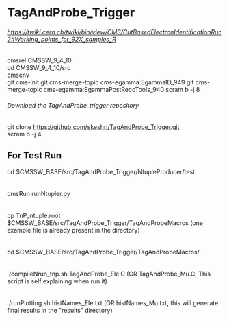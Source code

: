 # TagAndProbe_Trigger

###### https://twiki.cern.ch/twiki/bin/view/CMS/CutBasedElectronIdentificationRun2#Working_points_for_92X_samples_R
cmsrel CMSSW_9_4_10  
cd CMSSW_9_4_10/src  
cmsenv  
git cms-init
git cms-merge-topic cms-egamma:EgammaID_949
git cms-merge-topic cms-egamma:EgammaPostRecoTools_940 
scram b -j 8  

###### Download the TagAndProbe_trigger repository
git clone https://github.com/skeshri/TagAndProbe_Trigger.git  
scram b -j 4  

## For Test Run 
cd $CMSSW_BASE/src/TagAndProbe_Trigger/NtupleProducer/test   
<br>  
cmsRun runNtupler.py  
<br>  
cp TnP_ntuple.root $CMSSW_BASE/src/TagAndProbe_Trigger/TagAndProbeMacros  (one example file is already present in the directory)  
<br>  
cd $CMSSW_BASE/src/TagAndProbe_Trigger/TagAndProbeMacros/  
<br>  
./compileNrun_tnp.sh TagAndProbe_Ele.C 
(OR TagAndProbe_Mu.C, This script is self explaining when run it)   
<br>   
./runPlotting.sh histNames_Ele.txt 
(OR histNames_Mu.txt, this will generate final results in the "results" directory)   

